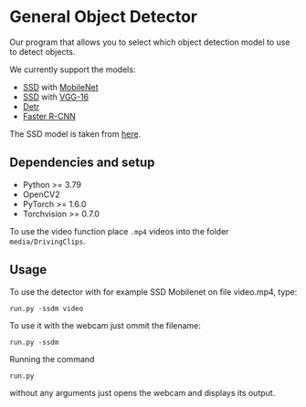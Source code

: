 # General Object Detector
Our program that allows you to select which object detection model to use to detect objects.

We currently support the models:
* [SSD](https://arxiv.org/abs/1512.02325) with [MobileNet](https://arxiv.org/abs/1704.04861)
* [SSD](https://arxiv.org/abs/1512.02325) with [VGG-16](https://arxiv.org/abs/1409.1556)
* [Detr](https://arxiv.org/abs/2005.12872)
* [Faster R-CNN](https://arxiv.org/abs/1506.01497)

The SSD model is taken from [here](https://github.com/qfgaohao/pytorch-ssd).

## Dependencies and setup
* Python >= 3.79
* OpenCV2
* PyTorch >= 1.6.0
* Torchvision >= 0.7.0

To use the video function place `.mp4` videos into the folder `media/DrivingClips`.

## Usage
To use the detector with for example SSD Mobilenet on file video.mp4, type:

```
run.py -ssdm video
```

To use it with the webcam just ommit the filename:
```
run.py -ssdm
```
Running the command
```
run.py
```
without any arguments just opens the webcam and displays its output.


